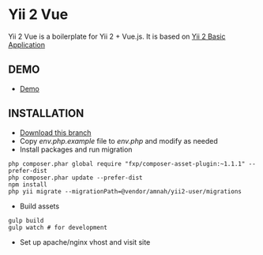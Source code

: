 Yii 2 Vue
============================

Yii 2 Vue is a boilerplate for Yii 2 + Vue.js. It is based on
[Yii 2 Basic Application](https://github.com/yiisoft/yii2-app-basic)

DEMO
------------

* [Demo](http://vue.amnahdev.com)

INSTALLATION
------------

* [Download this branch](https://github.com/amnah/yii2-angular/archive/vue.zip)
* Copy *env.php.example* file to *env.php* and modify as needed 
* Install packages and run migration

```
php composer.phar global require "fxp/composer-asset-plugin:~1.1.1" --prefer-dist
php composer.phar update --prefer-dist
npm install
php yii migrate --migrationPath=@vendor/amnah/yii2-user/migrations
```

* Build assets

```
gulp build
gulp watch # for development
```

* Set up apache/nginx vhost and visit site